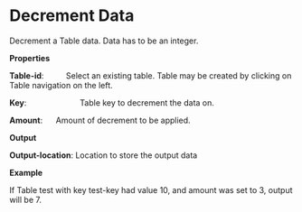 # Decrement Data

Decrement a Table data. Data has to be an integer.

 **Properties**
 

**Table-id**:                 Select an existing table. Table may be created by clicking on Table navigation on the left.

**Key**:                        Table key to decrement the data on.

**Amount**:                  Amount of decrement to be applied.

 **Output**
 

**Output-location**: Location to store the output data

**Example**

If Table test with key test-key had value 10, and amount was set to 3, output will be 7.